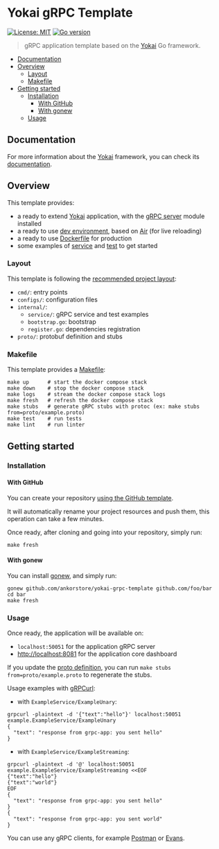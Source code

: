 # Yokai gRPC Template

[![License: MIT](https://img.shields.io/badge/License-MIT-blue.svg)](https://opensource.org/licenses/MIT)
[![Go version](https://img.shields.io/badge/Go-1.22-blue)](https://go.dev/)

> gRPC application template based on the [Yokai](https://github.com/ankorstore/yokai) Go framework.

<!-- TOC -->
* [Documentation](#documentation)
* [Overview](#overview)
  * [Layout](#layout)
  * [Makefile](#makefile)
* [Getting started](#getting-started)
  * [Installation](#installation)
    * [With GitHub](#with-github)
    * [With gonew](#with-gonew)
  * [Usage](#usage)
<!-- TOC -->

## Documentation

For more information about the [Yokai](https://github.com/ankorstore/yokai) framework, you can check its [documentation](https://ankorstore.github.io/yokai).

## Overview

This template provides:

- a ready to extend [Yokai](https://github.com/ankorstore/yokai) application, with the [gRPC server](https://ankorstore.github.io/yokai/modules/fxgrpcserver/) module installed
- a ready to use [dev environment](docker-compose.yaml), based on [Air](https://github.com/air-verse/air) (for live reloading)
- a ready to use [Dockerfile](Dockerfile) for production
- some examples of [service](internal/service/example.go) and [test](internal/service/example_test.go) to get started

### Layout

This template is following the [recommended project layout](https://go.dev/doc/modules/layout#server-project):

- `cmd/`: entry points
- `configs/`: configuration files
- `internal/`:
  - `service/`: gRPC service and test examples
  - `bootstrap.go`: bootstrap
  - `register.go`: dependencies registration
- `proto/`: protobuf definition and stubs

### Makefile

This template provides a [Makefile](Makefile):

```
make up      # start the docker compose stack
make down    # stop the docker compose stack
make logs    # stream the docker compose stack logs
make fresh   # refresh the docker compose stack
make stubs   # generate gRPC stubs with protoc (ex: make stubs from=proto/example.proto)
make test    # run tests
make lint    # run linter
```

## Getting started

### Installation

#### With GitHub

You can create your repository [using the GitHub template](https://github.com/new?template_name=yokai-grpc-template&template_owner=ankorstore).

It will automatically rename your project resources and push them, this operation can take a few minutes.

Once ready, after cloning and going into your repository, simply run:

```shell
make fresh
```

#### With gonew

You can install [gonew](https://go.dev/blog/gonew), and simply run:

```shell
gonew github.com/ankorstore/yokai-grpc-template github.com/foo/bar
cd bar
make fresh
```

### Usage

Once ready, the application will be available on:

- `localhost:50051` for the application gRPC server
- [http://localhost:8081](http://localhost:8081) for the application core dashboard

If you update the [proto definition](proto/example.proto), you can run `make stubs from=proto/example.proto` to regenerate the stubs.

Usage examples with [gRPCurl](https://github.com/fullstorydev/grpcurl):

- with `ExampleService/ExampleUnary`:

```shell
grpcurl -plaintext -d '{"text":"hello"}' localhost:50051 example.ExampleService/ExampleUnary
{
  "text": "response from grpc-app: you sent hello"
}
```

- with `ExampleService/ExampleStreaming`:

```shell
grpcurl -plaintext -d '@' localhost:50051 example.ExampleService/ExampleStreaming <<EOF
{"text":"hello"}
{"text":"world"}
EOF
{
  "text": "response from grpc-app: you sent hello"
}
{
  "text": "response from grpc-app: you sent world"
}
```

You can use any gRPC clients, for example [Postman](https://learning.postman.com/docs/sending-requests/grpc/grpc-request-interface/) or [Evans](https://github.com/ktr0731/evans).
